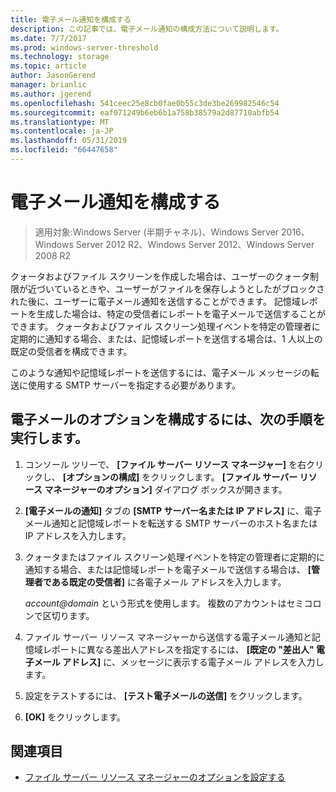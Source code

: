```yaml
---
title: 電子メール通知を構成する
description: この記事では、電子メール通知の構成方法について説明します。
ms.date: 7/7/2017
ms.prod: windows-server-threshold
ms.technology: storage
ms.topic: article
author: JasonGerend
manager: brianlic
ms.author: jgerend
ms.openlocfilehash: 541ceec25e8cb0fae0b55c3de3be269982546c54
ms.sourcegitcommit: eaf071249b6eb6b1a758b38579a2d87710abfb54
ms.translationtype: MT
ms.contentlocale: ja-JP
ms.lasthandoff: 05/31/2019
ms.locfileid: "66447658"
---
```

# <a name="configure-e-mail-notifications"></a>電子メール通知を構成する

> 適用対象:Windows Server (半期チャネル)、Windows Server 2016、Windows Server 2012 R2、Windows Server 2012、Windows Server 2008 R2

クォータおよびファイル スクリーンを作成した場合は、ユーザーのクォータ制限が近づいているときや、ユーザーがファイルを保存しようとしたがブロックされた後に、ユーザーに電子メール通知を送信することができます。 記憶域レポートを生成した場合は、特定の受信者にレポートを電子メールで送信することができます。 クォータおよびファイル スクリーン処理イベントを特定の管理者に定期的に通知する場合、または、記憶域レポートを送信する場合は、1 人以上の既定の受信者を構成できます。

このような通知や記憶域レポートを送信するには、電子メール メッセージの転送に使用する SMTP サーバーを指定する必要があります。

## <a name="to-configure-e-mail-options"></a>電子メールのオプションを構成するには、次の手順を実行します。

1. コンソール ツリーで、 **[ファイル サーバー リソース マネージャー]** を右クリックし、 **[オプションの構成]** をクリックします。 **[ファイル サーバー リソース マネージャーのオプション]** ダイアログ ボックスが開きます。

2. **[電子メールの通知]** タブの **[SMTP サーバー名または IP アドレス]** に、電子メール通知と記憶域レポートを転送する SMTP サーバーのホスト名または IP アドレスを入力します。

3. クォータまたはファイル スクリーン処理イベントを特定の管理者に定期的に通知する場合、または記憶域レポートを電子メールで送信する場合は、 **[管理者である既定の受信者]** に各電子メール アドレスを入力します。

   <em>account@domain</em>  という形式を使用します。 複数のアカウントはセミコロンで区切ります。

4. ファイル サーバー リソース マネージャーから送信する電子メール通知と記憶域レポートに異なる差出人アドレスを指定するには、 **[既定の "差出人" 電子メール アドレス]** に、メッセージに表示する電子メール アドレスを入力します。

5. 設定をテストするには、 **[テスト電子メールの送信]** をクリックします。

6. **[OK]** をクリックします。


## <a name="see-also"></a>関連項目

-   [ファイル サーバー リソース マネージャーのオプションを設定する](setting-file-server-resource-manager-options.md)